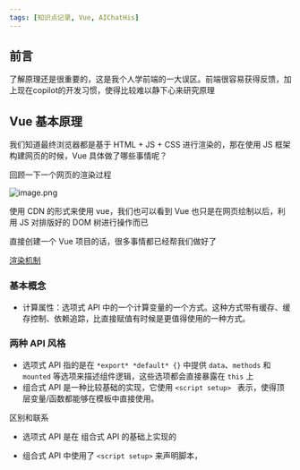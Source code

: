 ```yaml
---
tags: [知识点记录, Vue, AIChatHis]
---
```








## 前言

了解原理还是很重要的，这是我个人学前端的一大误区。前端很容易获得反馈，加上现在copilot的开发习惯，使得比较难以静下心来研究原理



## Vue 基本原理



我们知道最终浏览器都是基于 HTML + JS + CSS 进行渲染的，那在使用 JS 框架构建网页的时候，Vue 具体做了哪些事情呢？



回顾一下一个网页的渲染过程

![image.png](https://p3-juejin.byteimg.com/tos-cn-i-k3u1fbpfcp/f17b73e185f54ff9b142f6800c5f89cd~tplv-k3u1fbpfcp-watermark.image?)



使用 CDN 的形式来使用 vue，我们也可以看到 Vue 也只是在网页绘制以后，利用 JS 对排版好的 DOM 树进行操作而已

直接创建一个 Vue 项目的话，很多事情都已经帮我们做好了

[渲染机制](https://cn.vuejs.org/guide/extras/rendering-mechanism.html)





### 基本概念



- 计算属性：选项式 API 中的一个计算变量的一个方式。这种方式带有缓存、缓存控制、依赖追踪，比直接赋值有时候是更值得使用的一种方式。





### 两种 API 风格

- 选项式 API 指的是在 `*export* *default* {}` 中提供 `data`、`methods` 和 `mounted` 等选项来描述组件逻辑，这些选项都会直接暴露在 `this` 上
- 组合式 API 是一种比较基础的实现，它使用  `<script setup> ` 表示，使得顶层变量/函数都能够在模板中直接使用。





区别和联系

- 选项式 API 是在 组合式 API 的基础上实现的
- 组合式 API 中使用了 `<script setup>` 来声明脚本，<script setup> 中的导入和顶层变量/函数都能够在模板中直接使用。
- 两种 API 风格（Options API 和 Composition API）是可以混合使用的
  - `setup` 函数被用来替代选项式API中的 `data` 选项
  - 组合式 API 中，没有使用 setup + ref 的需要使用 export default + setup() 选项 来实现相同的效果

- 可以多在[教程 | Vue.js](https://cn.vuejs.org/tutorial/#step-2)这个里面对比







响应式和声明式渲染：

- 组合式用 `ref` 定义的、选项式中用 `data` 选项导出的数据

  - 组合式中直接定义的数据是非响应式的，还要注意需要加上 `<scrip setup>` 。前者会被当作内部数据处理，后者会

  - > `reactive()` 只适用于对象 (包括数组和内置类型，如 `Map` 和 `Set`)。而另一个 API `ref()` 则可以接受任何值类型。

  - 具体参考 [响应式基础 | Vue.js](https://cn.vuejs.org/guide/essentials/reactivity-fundamentals.html#declaring-reactive-state)







组合式 API

- setup函数 [组合式 API：setup() | Vue.js](https://cn.vuejs.org/api/composition-api-setup.html)

> Vue3 中还引入了 setup() 钩子函数，用于代替 Vue2 中的 beforeCreate 和 created 钩子函数。在 setup() 中可以使用 reactive、ref 等函数来创建响应式数据，以及使用 props 等参数。

> 模板中的表达式和 `<script setup>` 中的代码处在同一个作用域中。







### 模块载入原理

然后我们了解组件的一般使用原理，以路由组件和组件库为例

我们有两种模块的使用方式，以 `marked` 包为例



```vue
import { marked } from 'marked';
// or const { marked } = require('marked');

const html = marked.parse('# Marked in Node.js\n\nRendered by **marked**.');
```





### 构建原理

​	[Vite是基于原生ES6 Modules，在生产环境下打包使用的是Rollup，而vue-cli则是基于webpack封装，生产环境和开发环境都是基于Webpack打包](https://juejin.cn/post/7099824785470783501)[1](https://juejin.cn/post/7099824785470783501)

它们主要做的事情是，分析模块化后的 `.js` 文件的依赖关系，然后打包成几个静态文件



## Vue 路由深度解析

[入门 | Vue Router](https://router.vuejs.org/zh/guide/)





## 组件库使用原理深度解析



01

在 Vuetify 中，`v-container`、`v-app`、`v-main` 是用于构建网页布局的关键组件。

- `v-container` 组件是用于创建网页内容的容器。它是一个包裹内容的块级元素，通过设置不同的属性可以控制容器的宽度、间距和对齐方式。`v-container` 提供了响应式的布局，能够根据屏幕大小自动调整容器的宽度。

- `v-app` 组件是 Vuetify 的根组件，用于创建应用的主要容器。它包含了整个应用的布局结构，并提供了全局的设置和样式。`v-app` 通常是放置在应用的最外层，作为其他 Vuetify 组件的容器。

- `v-main` 组件是应用主要内容的容器。它用于包裹应用的主要内容区域，通常是放置在 `v-app` 组件内部。`v-main` 会占据剩余的空间，并根据需要自动调整高度，确保内容在页面上居中显示。

布局构建的原理是通过嵌套不同的布局组件来组合和定位内容。`v-container` 提供了内容的容器，并可以控制其宽度和对齐方式。`v-app` 则是整个应用的主要容器，负责包裹所有的内容，并提供全局的设置和样式。`v-main` 则是应用主要内容的容器，用于放置主要的页面内容。

通过使用这些布局组件，可以灵活地构建网页布局，实现响应式的设计，并根据需要调整容器的大小和位置。同时，Vuetify 的布局系统还提供了其他的布局组件和工具，如栅格系统、弹性盒子、辅助类等，进一步增强了布局的灵活性和扩展性。





02

Vuetify 组件的渲染确实是在挂载之前进行的，所以想动态渲染出组件的方案是行不通的




